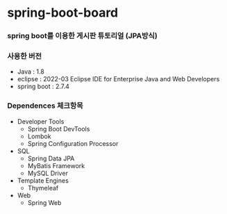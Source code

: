 # spring-boot-board  

### spring boot를 이용한 게시판 튜토리얼 (JPA방식)  

### 사용한 버전
- Java		: 1.8
- eclipse		: 2022-03 Eclipse IDE for Enterprise Java and Web Developers  
- spring boot	: 2.7.4

### Dependences 체크항목
- Developer Tools
  * Spring Boot DevTools
  * Lombok
  * Spring Configuration Processor
- SQL
  * Spring Data JPA
  * MyBatis Framework
  * MySQL Driver
- Template Engines
  * Thymeleaf
- Web
  * Spring Web
